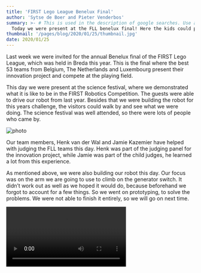 ```yaml
---
title: 'FIRST Lego League Benelux Final'
author: 'Sytse de Boer and Pieter Venderbos'
summary: >- # This is used in the description of google searches. Use as many keywords as possible.
  Today we were present at the FLL benelux final! Here the kids could play with our robot and some members of our team also volunteered.
thumbnail: '/pages/blog/2020/01/25/thumbnail.jpg'
date: 2020/01/25
---
```


Last week we were invited for the annual Benelux final of the FIRST Lego League, which was held in Breda this year. This is the final where the best 53 teams from Belgium, The Netherlands and Luxembourg present their innovation project and compete at the playing field.

This day we were present at the science festival, where we demonstrated what it is like to be in the FIRST Robotics Competition. The guests were able to drive our robot from last year. Besides that we were building the robot for this years challenge, the visitors could walk by and see what we were doing. The science festival was well attended, so there were lots of people who came by.

![photo]

Our team members, Henk van der Wal and Jamie Kazemier have helped with judging the FLL teams this day. Henk was part of the judging panel for the innovation project, while Jamie was part of the child judges, he learned a lot from this experience.

As mentioned above, we were also building our robot this day. Our focus was on the arm we are going to use to climb on the generator switch. It didn’t work out as well as we hoped it would do, because beforehand we forgot to account for a few things. So we went on prototyping, to solve the problems. We were not able to finish it entirely, so we will go on next time.

<video width="320" controls>
   <source src="/pages/blog/2020/01/25/video.mp4" type="video/mp4">
   Video is not supported by your browser
</video>

[photo]: /pages/blog/2020/01/25/working.jpg
